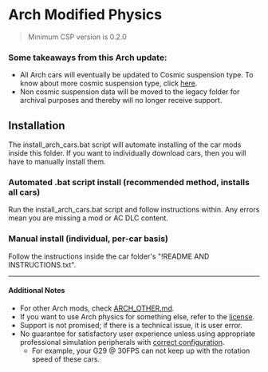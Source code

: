 # Arch Modified Physics
> Minimum CSP version is 0.2.0
### Some takeaways from this Arch update:
* All Arch cars will eventually be updated to Cosmic suspension type. To know about more cosmic suspension type, click [here](https://github.com/ac-custom-shaders-patch/acc-extension-config/wiki/Cars-%E2%80%93-Cosmic-Suspension "GitHub").
* Non cosmic suspension data will be moved to the legacy folder for archival purposes and thereby will no longer receive support.
## Installation
The install_arch_cars.bat script will automate installing of the car mods inside this folder. If you want to individually download cars, then you will have to manually install them.
### Automated .bat script install (recommended method, installs all cars)
Run the install_arch_cars.bat script and follow instructions within. Any errors mean you are missing a mod or AC DLC content.
### Manual install (individual, per-car basis)
Follow the instructions inside the car folder's "!README AND INSTRUCTIONS.txt".

___
#### Additional Notes
* For other Arch mods, check [ARCH_OTHER.md](./ARCH_OTHER.md).
* If you want to use Arch physics for something else, refer to the [license](./LICENSE.md).
* Support is not promised; if there is a technical issue, it is user error.
* No guarantee for satisfactory user experience unless using appropriate professional simulation peripherals with [correct configuration](https://github.com/archibaldmilton/Girellu/wiki/AC-Startup-Guide#force-feedback-ffb). 
	- For example, your G29 @ 30FPS can not keep up with the rotation speed of these cars.